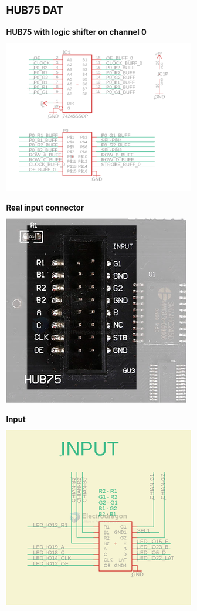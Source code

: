 
# HUB75 DAT 




## HUB75 with logic shifter on channel 0

![](22-29-13-05-07-2023.png)



## Real input connector 

![](2024-01-14-16-31-06.png)


## Input 

![](2024-09-09-15-33-36.png)